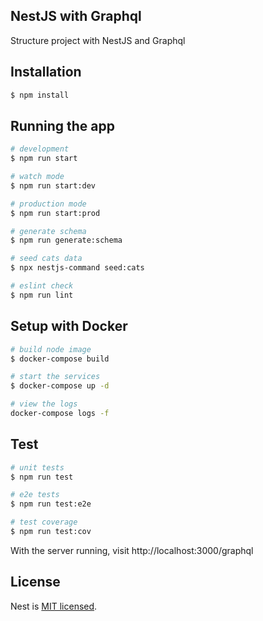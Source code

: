 ## NestJS with Graphql

Structure project with NestJS and Graphql

## Installation

```bash
$ npm install
```

## Running the app

```bash
# development
$ npm run start

# watch mode
$ npm run start:dev

# production mode
$ npm run start:prod

# generate schema
$ npm run generate:schema

# seed cats data
$ npx nestjs-command seed:cats

# eslint check
$ npm run lint
```

## Setup with Docker

```bash
# build node image
$ docker-compose build

# start the services
$ docker-compose up -d

# view the logs
docker-compose logs -f
```

## Test

```bash
# unit tests
$ npm run test

# e2e tests
$ npm run test:e2e

# test coverage
$ npm run test:cov
```

With the server running, visit http://localhost:3000/graphql

## License

Nest is [MIT licensed](LICENSE).
